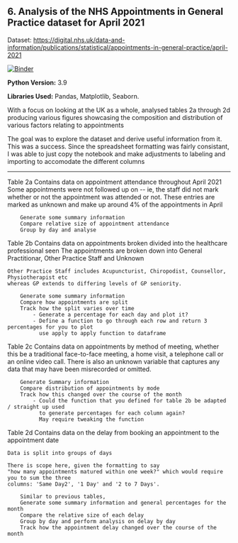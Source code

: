 ## 6. Analysis of the NHS Appointments in General Practice dataset for April 2021
Dataset: https://digital.nhs.uk/data-and-information/publications/statistical/appointments-in-general-practice/april-2021

[![Binder](https://mybinder.org/badge_logo.svg)](https://mybinder.org/v2/gh/RJBraith/Appointment_Dataset_April_21/HEAD)

**Python Version:** 3.9  

**Libraries Used:** Pandas, Matplotlib, Seaborn.

With a focus on looking at the UK as a whole, analysed tables 2a through 2d producing various figures showcasing the composition and distribution of various factors relating to appointments

The goal was to explore the dataset and derive useful information from it. This was a success.
Since the spreadsheet formatting was fairly consistant, I was able to just copy the notebook and make adjustments to labeling and importing to accomodate the different columns

---

Table 2a
	Contains data on appointment attendance throughout April 2021
	Some appointments were not followed up on -- ie, the staff did not mark whether or not
	the appointment was attended or not. These entries are marked as unknown and make up around 4%
	of the appointments in April
	
		Generate some summary information
		Compare relative size of appointment attendance
		Group by day and analyse

Table 2b
	Contains data on appointments broken divided into the healthcare professional seen
	The appointments are broken down into General Practitionar, Other Practice Staff and Unknown
	
	Other Practice Staff includes Acupuncturist, Chiropodist, Counsellor, Physiotherapist etc
	whereas GP extends to differing levels of GP seniority.
	
		Generate some summary information
		Compare how appointments are split
		Track how the split varies over time
			- Generate a percentage for each day and plot it?
			- Define a function to go through each row and return 3 percentages for you to plot
			  use apply to apply function to dataframe

Table 2c
	Contains data on appointments by method of meeting, whether this be a traditional 
	face-to-face meeting, a home visit, a telephone call or an online video call. There is also
	an unknown variable that captures any data that may have been misrecorded or omitted.
	
		Generate Summary information
		Compare distribution of appointments by mode
		Track how this changed over the course of the month
			- Could the function that you defined for table 2b be adapted / straight up used
			  to generate percentages for each column again?
			  May require tweaking the function
			  
Table 2d
	Contains data on the delay from booking an appointment to the appointment date
	
	Data is split into groups of days 
	
	There is scope here, given the formatting to say
	"how many appointments matured within one week?" which would require you to sum the three
	columns: 'Same Day2', '1 Day' and '2 to 7 Days'.
	
		Similar to previous tables,
		Generate some summary information and general percentages for the month
		Compare the relative size of each delay
		Group by day and perform analysis on delay by day
		Track how the appointment delay changed over the course of the month
